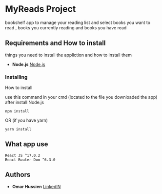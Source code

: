 # MyReads Project

bookshelf app to manage your reading list and select books you want to read ,  books you currently reading and books you have read

## Requirements and How to install

things you need to install the appliction and how to install them

* **Node.js** [Node.js](https://nodejs.org/en/)

### Installing

How to install

use this command in your cmd (located to the file you downloaded the app) after install Node.js

```
npm install
```

OR (if you have yarn)

```
yarn install
```

## What app use

```
React JS ^17.0.2
React Router Dom ^6.3.0
```


## Authors

* **Omar Hussien** [LinkedIN](https://www.linkedin.com/in/omarweb/)






